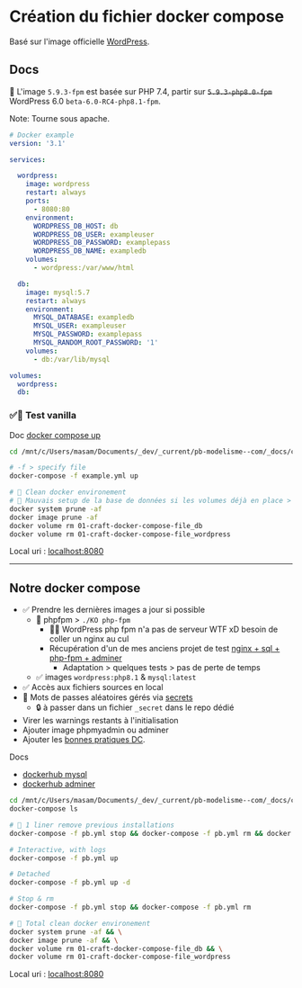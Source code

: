 # Création du fichier docker compose

Basé sur l'image officielle [WordPress](https://hub.docker.com/_/wordpress).

## Docs

🚨 L'image `5.9.3-fpm` est basée sur PHP 7.4, partir sur ~~`5.9.3-php8.0-fpm`~~ WordPress 6.0 `beta-6.0-RC4-php8.1-fpm`.

Note: Tourne sous apache.

```yml
# Docker example
version: '3.1'

services:

  wordpress:
    image: wordpress
    restart: always
    ports:
      - 8080:80
    environment:
      WORDPRESS_DB_HOST: db
      WORDPRESS_DB_USER: exampleuser
      WORDPRESS_DB_PASSWORD: examplepass
      WORDPRESS_DB_NAME: exampledb
    volumes:
      - wordpress:/var/www/html

  db:
    image: mysql:5.7
    restart: always
    environment:
      MYSQL_DATABASE: exampledb
      MYSQL_USER: exampleuser
      MYSQL_PASSWORD: examplepass
      MYSQL_RANDOM_ROOT_PASSWORD: '1'
    volumes:
      - db:/var/lib/mysql

volumes:
  wordpress:
  db:
```

### ✅📌 Test vanilla

Doc [docker compose up](https://docs.docker.com/compose/reference/up/)

```bash
cd /mnt/c/Users/masam/Documents/_dev/_current/pb-modelisme--com/_docs/craft-and-tests/01-craft-docker-compose-file

# -f > specify file
docker-compose -f example.yml up

# 🧽 Clean docker environement
# 🚨 Mauvais setup de la base de données si les volumes déjà en place > docker volume ls
docker system prune -af
docker image prune -af
docker volume rm 01-craft-docker-compose-file_db
docker volume rm 01-craft-docker-compose-file_wordpress
```

Local uri : [localhost:8080](http://localhost:8080)

---

## Notre docker compose

- ✅ Prendre les dernières images a jour si possible
  - 💩 phpfpm > `./KO php-fpm`
    - 🚨💩 WordPress php fpm n'a pas de serveur WTF xD besoin de coller un nginx au cul
    - Récupération d'un de mes anciens projet de test [nginx + sql + php-fpm + adminer](https://github.com/youpiwaza/server-related-tutorials/tree/master/01-docker/04-my-tests/03-compose-nginx-php-sql)
      - Adaptation > quelques tests > pas de perte de temps
  - ✅ images `wordpress:php8.1` & `mysql:latest`
- ✅ Accès aux fichiers sources en local
- 🚀 Mots de passes aléatoires gérés via [secrets](https://docs.docker.com/engine/swarm/secrets/#use-secrets-in-compose)
  - 🔒️ à passer dans un fichier `_secret` dans le repo dédié
- Virer les warnings restants à l'initialisation
- Ajouter image phpmyadmin ou adminer
- Ajouter les [bonnes pratiques DC](https://github.com/youpiwaza/docker-compose-curated-example).

Docs

- [dockerhub mysql](https://hub.docker.com/_/mysql)
- [dockerhub adminer](https://hub.docker.com/_/adminer)

```bash
cd /mnt/c/Users/masam/Documents/_dev/_current/pb-modelisme--com/_docs/craft-and-tests/01-craft-docker-compose-file
docker-compose ls

# 🧽 1 liner remove previous installations
docker-compose -f pb.yml stop && docker-compose -f pb.yml rm && docker volume rm 01-craft-docker-compose-file_db && docker volume rm 01-craft-docker-compose-file_wordpress

# Interactive, with logs
docker-compose -f pb.yml up

# Detached
docker-compose -f pb.yml up -d

# Stop & rm
docker-compose -f pb.yml stop && docker-compose -f pb.yml rm

# 🧽 Total clean docker environement
docker system prune -af && \
docker image prune -af && \
docker volume rm 01-craft-docker-compose-file_db && \
docker volume rm 01-craft-docker-compose-file_wordpress
```

Local uri : [localhost:8080](http://localhost:8080)
